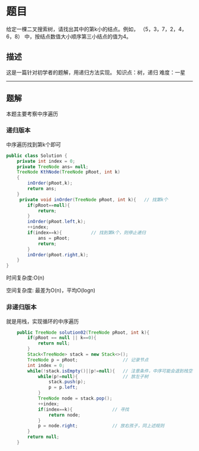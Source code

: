 # 题目

给定一棵二叉搜索树，请找出其中的第k小的结点。例如， （5，3，7，2，4，6，8）  中，按结点数值大小顺序第三小结点的值为4。

## 描述

这是一篇针对初学者的题解，用递归方法实现。
知识点：树，递归
难度：一星

------

## 题解

本题主要考察中序遍历



### 递归版本

中序遍历找到第k个即可

```java
public class Solution {
    private int index = 0;
    private TreeNode ans= null;
    TreeNode KthNode(TreeNode pRoot, int k)
    {
        inOrder(pRoot,k);
        return ans;
    }
     private void inOrder(TreeNode pRoot, int k){	// 找第k个
        if(pRoot==null){
            return;
        }
        inOrder(pRoot.left,k);
        ++index;
        if(index==k){			// 找到第k个，则停止递归
            ans = pRoot;
            return;
        }
        inOrder(pRoot.right,k);
    }
}
```

时间复杂度:O(n)

空间复杂度: 最差为O(n)，平均O(logn)



### 非递归版本

就是用栈，实现循环的中序遍历

```java
	public TreeNode solution02(TreeNode pRoot, int k){
        if(pRoot == null || k==0){
            return null;
        }
        Stack<TreeNode> stack = new Stack<>();
        TreeNode p = pRoot;					// 记录节点
        int index = 0;
        while(!stack.isEmpty()||p!=null){	// 注意条件，中序可能会退到栈空
            while(p!=null){					// 放左子树
                stack.push(p);
                p = p.left;
            }
            TreeNode node = stack.pop();
            ++index;
            if(index==k){				// 寻找
                return node;
            }
            p = node.right;				// 放右孩子，同上述规则
        }
        return null;
    }
```

